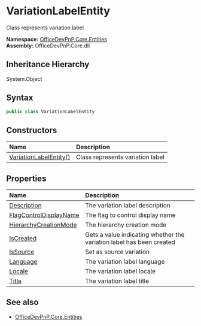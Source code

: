 # VariationLabelEntity
Class represents variation label  

**Namespace:** [OfficeDevPnP.Core.Entities](OfficeDevPnP.Core.Entities.md)  
**Assembly:** OfficeDevPnP.Core.dll  
## Inheritance Hierarchy
System.Object  

## Syntax
```C#
public class VariationLabelEntity
```
## Constructors
|**Name**|**Description**|
|:-----|:-----|
| [VariationLabelEntity()](OfficeDevPnP.Core.Entities.VariationLabelEntity.ctor1.md) | <summary> Class represents variation label </summary>
## Properties
|**Name**|**Description**|
|:-----|:-----|
| [Description](OfficeDevPnP.Core.Entities.VariationLabelEntity.Description.md) | The variation label description
| [FlagControlDisplayName](OfficeDevPnP.Core.Entities.VariationLabelEntity.FlagControlDisplayName.md) | The flag to control display name
| [HierarchyCreationMode](OfficeDevPnP.Core.Entities.VariationLabelEntity.HierarchyCreationMode.md) | The hierarchy creation mode
| [IsCreated](OfficeDevPnP.Core.Entities.VariationLabelEntity.IsCreated.md) | Gets a value indicating whether the variation label has been created
| [IsSource](OfficeDevPnP.Core.Entities.VariationLabelEntity.IsSource.md) | Set as source variation
| [Language](OfficeDevPnP.Core.Entities.VariationLabelEntity.Language.md) | The variation label language
| [Locale](OfficeDevPnP.Core.Entities.VariationLabelEntity.Locale.md) | The variation label locale
| [Title](OfficeDevPnP.Core.Entities.VariationLabelEntity.Title.md) | The variation label title
## See also
- [OfficeDevPnP.Core.Entities](OfficeDevPnP.Core.Entities.md)
